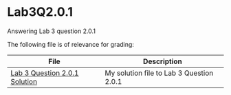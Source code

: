 # Lab3Q2.0.1
Answering Lab 3 question 2.0.1

The following file is of relevance for grading:

| File | Description |
|---|---|
| [Lab 3 Question 2.0.1 Solution](https://github.com/hfboyce/Lab3Q2.0.1/blob/master/Lab3Q2.0.0.html) | My solution file to Lab 3 Question 2.0.1 |